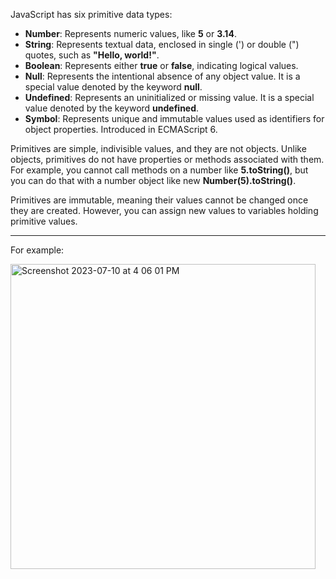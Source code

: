JavaScript has six primitive data types:

* **Number**: Represents numeric values, like **5** or **3.14**.
* **String**: Represents textual data, enclosed in single (') or double (") quotes, such as **"Hello, world!"**.
* **Boolean**: Represents either **true** or **false**, indicating logical values.
* **Null**: Represents the intentional absence of any object value. It is a special value denoted by the keyword **null**.
* **Undefined**: Represents an uninitialized or missing value. It is a special value denoted by the keyword **undefined**.
* **Symbol**: Represents unique and immutable values used as identifiers for object properties. Introduced in ECMAScript 6.

Primitives are simple, indivisible values, and they are not objects. Unlike objects, primitives do not have properties or methods associated with them. For example, you cannot call methods on a number like **5.toString()**, but you can do that with a number object like new **Number(5).toString()**.

Primitives are immutable, meaning their values cannot be changed once they are created. However, you can assign new values to variables holding primitive values. 


***
For example:


<img width="488" alt="Screenshot 2023-07-10 at 4 06 01 PM" src="https://github.com/ERA-Solutions-LLC/JavaScript-Intermediate-Assignments/assets/92329761/0394a5ef-e423-4fa8-aa3e-25624f490054">
